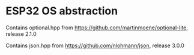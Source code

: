 ESP32 OS abstraction
=========================

Contains optional.hpp from https://github.com/martinmoene/optional-lite, release 2.1.0

Contains json.hpp from https://github.com/nlohmann/json, release 3.0.0
